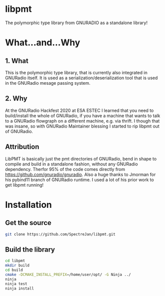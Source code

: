 # libpmt
The polymorphic type library from GNURADIO as a standalone library!

# What...and...Why
## 1. What
This is the polymorphic type library, that is currently also integrated in GNURadio itself.
It is used as a serialization/deserialization tool that is used in the GNURadio mesage passing system.

## 2. Why
At the GNURadio Hackfest 2020 at ESA ESTEC I learned that you need to build/install the whole of GNURadio, if you have a
machine that wants to talk to a GNURadio flowgraph on a different machine, e.g. via thrift. I though that was insane,
so with GNURadio Maintainer blessing I started to rip libpmt out of GNURadio.

## Attribution
LibPMT is basically just the pmt directories of GNURadio, bend in shape to compile and build in a standalone fashion, without any
GNURadio dependency. Therfor 95% of the code comes directly from https://github.com/gnuradio/gnuradio.
Also a huge thanks to Jmorman for his pybind11 branch of GNURadio runtime. I used a lot of his prior work to get libpmt running!

# Installation

## Get the source
```sh
git clone https://github.com/SpectreJan/libpmt.git
```

## Build the library
```sh
cd libpmt
mkdir build
cd build
cmake -DCMAKE_INSTALL_PREFIX=/home/user/opt/ -G Ninja ../
ninja
ninja test
ninja install
```
